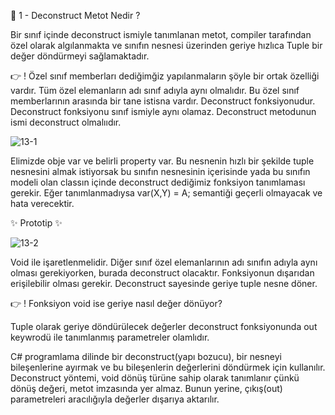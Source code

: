 👋 1 - Deconstruct Metot Nedir ?

Bir sınıf içinde deconstruct ismiyle tanımlanan metot, compiler tarafından özel olarak algılanmakta ve sınıfın nesnesi üzerinden geriye hızlıca Tuple bir değer döndürmeyi sağlamaktadır. 

👉 ! Özel sınıf memberları dediğimğiz yapılanmaların şöyle bir ortak özelliği vardır. Tüm özel elemanların adı sınıf adıyla aynı olmalıdır. Bu özel sınıf memberlarının arasında bir tane istisna vardır. Deconstruct fonksiyonudur. Deconstruct fonksiyonu sınıf ismiyle aynı olamaz. Deconstruct metodunun ismi deconstruct olmalııdır. 

![13-1](https://github.com/user-attachments/assets/ed9276ce-5657-4227-b0f1-9f284443899a)

Elimizde obje var ve belirli property var. Bu nesnenin hızlı bir şekilde tuple nesnesini almak istiyorsak bu sınıfın nesnesinin içerisinde yada bu sınıfın modeli olan classın içinde deconstruct dediğimiz fonksiyon tanımlaması gerekir. Eğer tanımlanmadıysa var(X,Y) = A; semantiği geçerli olmayacak ve hata verecektir.

✨ Prototip ✨

![13-2](https://github.com/user-attachments/assets/8ec42c14-141b-4c70-ad9e-e574b4e91cce)

Void ile işaretlenmelidir. Diğer sınıf özel elemanlarının adı sınıfın adıyla aynı olması gerekiyorken, burada deconstruct olacaktır. Fonksiyonun dışarıdan erişilebilir olması gerekir. Deconstruct sayesinde geriye tuple nesne döner. 

👉 ! Fonksiyon void ise geriye nasıl değer dönüyor?

Tuple olarak geriye döndürülecek değerler deconstruct fonksiyonunda out keywrodü ile tanımlanmış parametreler olamlıdır. 

C# programlama dilinde bir deconstruct(yapı bozucu), bir nesneyi bileşenlerine ayırmak ve bu bileşenlerin değerlerini döndürmek için kullanılır. Deconstruct yöntemi, void dönüş türüne sahip olarak tanımlanır çünkü dönüş değeri, metot imzasında yer almaz. Bunun yerine, çıkış(out) parametreleri aracılığıyla değerler dışarıya aktarılır. 
